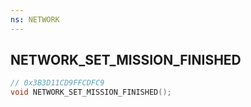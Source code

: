 ```yaml
---
ns: NETWORK
---
```

## NETWORK_SET_MISSION_FINISHED

```c
// 0x3B3D11CD9FFCDFC9
void NETWORK_SET_MISSION_FINISHED();
```

